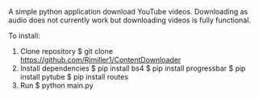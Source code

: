 A simple python application download YouTube videos. Downloading as audio does not currently work but downloading videos is fully functional.

To install: 
  1. Clone repository 
     $ git clone https://github.com/Rjmiller1/ContentDownloader
  2. Install dependencies 
     $ pip install bs4
     $ pip install progressbar
     $ pip install pytube
     $ pip install routes
  3. Run
    $ python main.py
     
     
